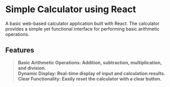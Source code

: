 # Simple Calculator using React
A basic web-based calculator application built with React. The calculator provides a simple yet functional interface for performing basic arithmetic operations.
## Features
 > <b>Basic Arithmetic Operations<b>: Addition, subtraction, multiplication, and division. <br>
 > Dynamic Display: Real-time display of input and calculation results. <br>
 > Clear Functionality: Easily reset the calculator with a clear button. <br>
